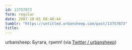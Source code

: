 ```yaml
---
id: 13757873
form: regular
date: 2007-10-01 08:48:44
tumblr: "https://untitled.urbansheep.com/post/13757873"
title:
---
```


<p>urbansheep: Бугага, грипп! (via <a href="http://twitter.com/urbansheep/statuses/304264362">Twitter / urbansheep</a>)</p>

